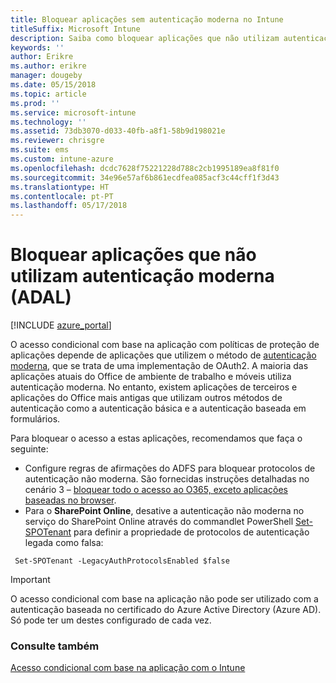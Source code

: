 ```yaml
---
title: Bloquear aplicações sem autenticação moderna no Intune
titleSuffix: Microsoft Intune
description: Saiba como bloquear aplicações que não utilizam autenticação moderna (ADAL).
keywords: ''
author: Erikre
ms.author: erikre
manager: dougeby
ms.date: 05/15/2018
ms.topic: article
ms.prod: ''
ms.service: microsoft-intune
ms.technology: ''
ms.assetid: 73db3070-d033-40fb-a8f1-58b9d198021e
ms.reviewer: chrisgre
ms.suite: ems
ms.custom: intune-azure
ms.openlocfilehash: dcdc7628f75221228d788c2cb1995189ea8f81f0
ms.sourcegitcommit: 34e96e57af6b861ecdfea085acf3c44cff1f3d43
ms.translationtype: HT
ms.contentlocale: pt-PT
ms.lasthandoff: 05/17/2018
---
```

# <a name="block-apps-that-do-not-use-modern-authentication-adal"></a>Bloquear aplicações que não utilizam autenticação moderna (ADAL)

[!INCLUDE [azure_portal](./includes/azure_portal.md)]

O acesso condicional com base na aplicação com políticas de proteção de aplicações depende de aplicações que utilizem o método de [autenticação moderna](https://support.office.com/article/Using-Office-365-modern-authentication-with-Office-clients-776c0036-66fd-41cb-8928-5495c0f9168a), que se trata de uma implementação de OAuth2. A maioria das aplicações atuais do Office de ambiente de trabalho e móveis utiliza autenticação moderna. No entanto, existem aplicações de terceiros e aplicações do Office mais antigas que utilizam outros métodos de autenticação como a autenticação básica e a autenticação baseada em formulários.

Para bloquear o acesso a estas aplicações, recomendamos que faça o seguinte:

* Configure regras de afirmações do ADFS para bloquear protocolos de autenticação não moderna. São fornecidas instruções detalhadas no cenário 3 – [bloquear todo o acesso ao O365, exceto aplicações baseadas no browser](https://technet.microsoft.com/library/dn592182.aspx).
* Para o **SharePoint Online**, desative a autenticação não moderna no serviço do SharePoint Online através do commandlet PowerShell [Set-SPOTenant](https://technet.microsoft.com/library/fp161390.aspx) para definir a propriedade de protocolos de autenticação legada como falsa:

```
 Set-SPOTenant -LegacyAuthProtocolsEnabled $false
```


>[!IMPORTANT]
>O acesso condicional com base na aplicação não pode ser utilizado com a autenticação baseada no certificado do Azure Active Directory (Azure AD). Só pode ter um destes configurado de cada vez.

### <a name="see-also"></a>Consulte também
[Acesso condicional com base na aplicação com o Intune](app-based-conditional-access-intune.md)
